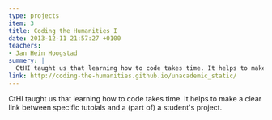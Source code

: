 ```yaml
---
type: projects
item: 3
title: Coding the Humanities I
date: 2013-12-11 21:57:27 +0100
teachers: 
- Jan Hein Hoogstad
summery: | 
  CtHI taught us that learning how to code takes time. It helps to make a clear link between specific tutoials and a (part of) a student's project.
link: http://coding-the-humanities.github.io/unacademic_static/
---
```

CtHI taught us that learning how to code takes time. It helps to make a clear link between specific tutoials and a (part of) a student's project.